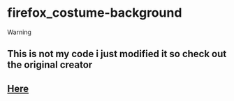 # firefox_costume-background
>[!WARNING]
> ## This is not my code i just modified it so check out the original creator
> ## [Here](https://github.com/shadowshard4080/firefoxbackground)
